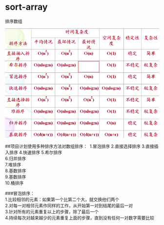 # sort-array
排序数组  
  
![这里有一个对比图](sort.png  "不同排序的对比")

##项目计划使用多种排序方法对数组排序：
  1.冒泡排序<a href="#mp"></a>
  2.直接选择排序<a href="#2"></a>
  3.直接插入排序<a href="#3"></a>
  4.快速排序<a href="#4"></a>
  5.希尔排序<a href="#5"></a>  
  6.归并排序<a href="#6"></a>  
  7.堆排序<a href="#7"></a>  
  8.基数排序<a href="#8"></a>  
  9.基数排序<a href="#9"></a>  
  10.桶排序<a href="#10"></a>  
  
###冒泡排序<a name="mp" />：  
  1.比较相邻的元素：如果第一个比第二个大，就交换他们两个  
  2.对每一对相邻元素作同样的工作，从开始第一对到结尾的最后一对  
  3.针对所有的元素重复以上的步骤，除了最后一个  
  4.持续每次对越来越少的元素重复上面的步骤，直到没有任何一对数字需要比较  
  

